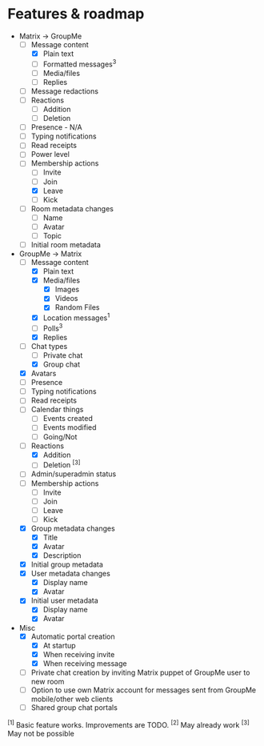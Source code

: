 # Features & roadmap
* Matrix → GroupMe
  * [ ] Message content
    * [x] Plain text
    * [ ] Formatted messages<sup>3</sup>
    * [ ] Media/files
    * [ ] Replies
  * [ ] Message redactions
  * [ ] Reactions
    * [ ] Addition
    * [ ] Deletion
  * [ ] Presence - N/A
  * [ ] Typing notifications
  * [ ] Read receipts
  * [ ] Power level
  * [ ] Membership actions
    * [ ] Invite
    * [ ] Join
    * [x] Leave
    * [ ] Kick
  * [ ] Room metadata changes
    * [ ] Name
    * [ ] Avatar
    * [ ] Topic
  * [ ] Initial room metadata
* GroupMe → Matrix
  * [ ] Message content
    * [x] Plain text
    * [x] Media/files
      * [x] Images
      * [x] Videos
      * [x] Random Files
    * [x] Location messages<sup>1</sup>
    * [ ] Polls<sup>3</sup>
    * [x] Replies
  * [ ] Chat types
    * [ ] Private chat
    * [x] Group chat
  * [x] Avatars
  * [ ] Presence
  * [ ] Typing notifications
  * [ ] Read receipts
  * [ ] Calendar things
    * [ ] Events created
    * [ ] Events modified
    * [ ] Going/Not
  * [ ] Reactions
    * [x] Addition
    * [ ] Deletion <sup>[3]</sup>
  * [ ] Admin/superadmin status
  * [ ] Membership actions
    * [ ] Invite
    * [ ] Join
    * [ ] Leave
    * [ ] Kick
  * [x] Group metadata changes
    * [x] Title
    * [x] Avatar
    * [x] Description
  * [x] Initial group metadata
  * [x] User metadata changes
    * [x] Display name
    * [x] Avatar
  * [x] Initial user metadata
    * [x] Display name
    * [x] Avatar
* Misc
  * [x] Automatic portal creation
    * [x] At startup
    * [x] When receiving invite
    * [x] When receiving message
  * [ ] Private chat creation by inviting Matrix puppet of GroupMe user to new room
  * [ ] Option to use own Matrix account for messages sent from GroupMe mobile/other web clients
  * [ ] Shared group chat portals

<sup>[1]</sup> Basic feature works. Improvements are TODO.
<sup>[2]</sup> May already work
<sup>[3]</sup> May not be possible
